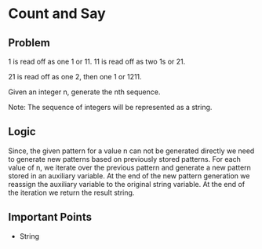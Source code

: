 # Count and Say

## Problem

1 is read off as one 1 or 11.
11 is read off as two 1s or 21.

21 is read off as one 2, then one 1 or 1211.

Given an integer n, generate the nth sequence.

Note: The sequence of integers will be represented as a string.

## Logic

Since, the given pattern for a value n can not be generated directly we need to generate new patterns based on previously stored patterns. For each value of n, we iterate over the previous pattern and generate a new pattern stored in an auxiliary variable. At the end of the new pattern generation we reassign the auxiliary variable to the original string variable. At the end of the iteration we return the result string.

## Important Points

- String